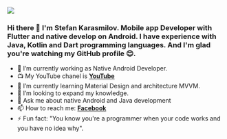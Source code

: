 ![](https://images4.alphacoders.com/587/thumb-1920-587777.png)

### Hi there 👋 I'm Stefan Karasmilov. Mobile app Developer with Flutter and native develop on Android. I have experience with Java, Kotlin and Dart programming languages. And I'm glad you're watching my GitHub profile :blush:. 


- 🔭 I’m currently working as Native Android Developer.
- :tv: My YouTube chanel is **[YouTube](https://www.youtube.com/channel/UCfUl0PLKTBq2sGIOG_x0SUw?view_as=subscriber)**
- 🌱 I’m currently learning Material Design and architecture MVVM.
- 👯 I’m looking to expand my knowledge.
- 💬 Ask me about native Android and Java development
- 📫 How to reach me: **[Facebook]( https://www.facebook.com/stefan.karasmilov/)**
- ⚡ Fun fact: "You know you're a programmer when your code works and you have no idea why". 
